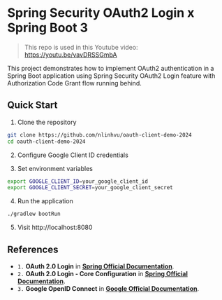# Spring Security OAuth2 Login x Spring Boot 3

> This repo is used in this Youtube video: https://youtu.be/vavDRSSGmbA

This project demonstrates how to implement OAuth2 authentication in a Spring Boot application using Spring Security OAuth2 Login feature with Authorization Code Grant flow running behind.

## Quick Start

1. Clone the repository
```bash
git clone https://github.com/nlinhvu/oauth-client-demo-2024
cd oauth-client-demo-2024
```

2. Configure Google Client ID credentials 

3. Set environment variables
```bash
export GOOGLE_CLIENT_ID=your_google_client_id
export GOOGLE_CLIENT_SECRET=your_google_client_secret
```

4. Run the application
```bash
./gradlew bootRun
```

5. Visit http://localhost:8080

## References
- `1.` **OAuth 2.0 Login** in [**Spring Official Documentation**](https://docs.spring.io/spring-security/reference/servlet/oauth2/login/index.html).
- `2.` **OAuth 2.0 Login - Core Configuration** in [**Spring Official Documentation**](https://docs.spring.io/spring-security/reference/servlet/oauth2/login/core.html).
- `3.` **Google OpenID Connect** in [**Google Official Documentation**](https://developers.google.com/identity/openid-connect/openid-connect#java).